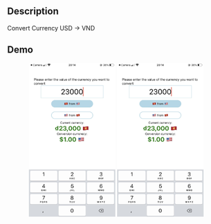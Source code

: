 ## Description
  Convert Currency USD -> VND
## Demo
  <p align="center">
    <img src="./assets/1.jpg" width="200" />
    <img src="./assets/2.jpg" width="200" />        
  </p>


